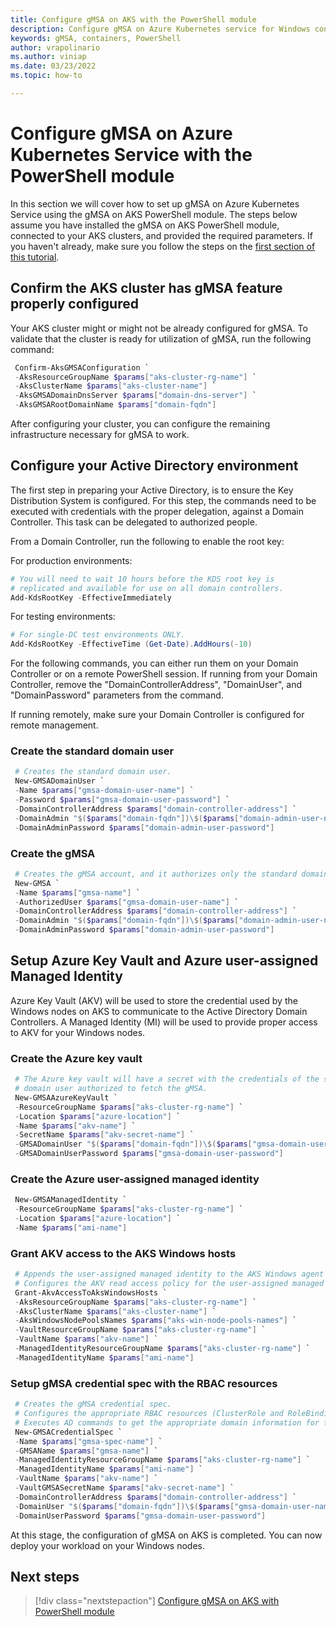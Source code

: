 ```yaml
---
title: Configure gMSA on AKS with the PowerShell module
description: Configure gMSA on Azure Kubernetes service for Windows containers.
keywords: gMSA, containers, PowerShell
author: vrapolinario
ms.author: viniap
ms.date: 03/23/2022
ms.topic: how-to

---
```


# Configure gMSA on Azure Kubernetes Service with the PowerShell module

In this section we will cover how to set up gMSA on Azure Kubernetes Service using the gMSA on AKS PowerShell module. The steps below assume you have installed the gMSA on AKS PowerShell module, connected to your AKS clusters, and provided the required parameters. If you haven't already, make sure you follow the steps on the [first section of this tutorial](./gmsa-aks-ps-module.md).

## Confirm the AKS cluster has gMSA feature properly configured

Your AKS cluster might or might not be already configured for gMSA. To validate that the cluster is ready for utilization of gMSA, run the following command:

   ```powershell
    Confirm-AksGMSAConfiguration `
    -AksResourceGroupName $params["aks-cluster-rg-name"] `
    -AksClusterName $params["aks-cluster-name"] `
    -AksGMSADomainDnsServer $params["domain-dns-server"] `
    -AksGMSARootDomainName $params["domain-fqdn"]
   ```
After configuring your cluster, you can configure the remaining infrastructure necessary for gMSA to work.

## Configure your Active Directory environment

The first step in preparing your Active Directory, is to ensure the Key Distribution System is configured. For this step, the commands need to be executed with credentials with the proper delegation, against a Domain Controller. This task can be delegated to authorized people.

From a Domain Controller, run the following to enable the root key:

For production environments:

   ```powershell
# You will need to wait 10 hours before the KDS root key is
# replicated and available for use on all domain controllers.
Add-KdsRootKey -EffectiveImmediately
   ```

For testing environments:

   ```powershell
# For single-DC test environments ONLY.
Add-KdsRootKey -EffectiveTime (Get-Date).AddHours(-10)
   ```

For the following commands, you can either run them on your Domain Controller or on a remote PowerShell session. If running from your Domain Controller, remove the "DomainControllerAddress", "DomainUser", and "DomainPassword" parameters from the command.

If running remotely, make sure your Domain Controller is configured for remote management.

### Create the standard domain user

   ```powershell
    # Creates the standard domain user.
    New-GMSADomainUser `
    -Name $params["gmsa-domain-user-name"] `
    -Password $params["gmsa-domain-user-password"] `
    -DomainControllerAddress $params["domain-controller-address"] `
    -DomainAdmin "$($params["domain-fqdn"])\$($params["domain-admin-user-name"])" `
    -DomainAdminPassword $params["domain-admin-user-password"]
   ```

### Create the gMSA

   ```powershell
    # Creates the gMSA account, and it authorizes only the standard domain user.
    New-GMSA `
    -Name $params["gmsa-name"] `
    -AuthorizedUser $params["gmsa-domain-user-name"] `
    -DomainControllerAddress $params["domain-controller-address"] `
    -DomainAdmin "$($params["domain-fqdn"])\$($params["domain-admin-user-name"])" `
    -DomainAdminPassword $params["domain-admin-user-password"]
   ```

## Setup Azure Key Vault and Azure user-assigned Managed Identity

Azure Key Vault (AKV) will be used to store the credential used by the Windows nodes on AKS to communicate to the Active Directory Domain Controllers. A Managed Identity (MI) will be used to provide proper access to AKV for your Windows nodes.

### Create the Azure key vault

   ```powershell
    # The Azure key vault will have a secret with the credentials of the standard
    # domain user authorized to fetch the gMSA.
    New-GMSAAzureKeyVault `
    -ResourceGroupName $params["aks-cluster-rg-name"] `
    -Location $params["azure-location"] `
    -Name $params["akv-name"] `
    -SecretName $params["akv-secret-name"] `
    -GMSADomainUser "$($params["domain-fqdn"])\$($params["gmsa-domain-user-name"])" `
    -GMSADomainUserPassword $params["gmsa-domain-user-password"]
   ```

### Create the Azure user-assigned managed identity

   ```powershell
    New-GMSAManagedIdentity `
    -ResourceGroupName $params["aks-cluster-rg-name"] `
    -Location $params["azure-location"] `
    -Name $params["ami-name"]
   ```

### Grant AKV access to the AKS Windows hosts

   ```powershell
    # Appends the user-assigned managed identity to the AKS Windows agent pools given as input parameter.
    # Configures the AKV read access policy for the user-assigned managed identity.
    Grant-AkvAccessToAksWindowsHosts `
    -AksResourceGroupName $params["aks-cluster-rg-name"] `
    -AksClusterName $params["aks-cluster-name"] `
    -AksWindowsNodePoolsNames $params["aks-win-node-pools-names"] `
    -VaultResourceGroupName $params["aks-cluster-rg-name"] `
    -VaultName $params["akv-name"] `
    -ManagedIdentityResourceGroupName $params["aks-cluster-rg-name"] `
    -ManagedIdentityName $params["ami-name"]
   ```

### Setup gMSA credential spec with the RBAC resources

   ```powershell
    # Creates the gMSA credential spec.
    # Configures the appropriate RBAC resources (ClusterRole and RoleBinding) for the spec.
    # Executes AD commands to get the appropriate domain information for the credential spec.
    New-GMSACredentialSpec `
    -Name $params["gmsa-spec-name"] `
    -GMSAName $params["gmsa-name"] `
    -ManagedIdentityResourceGroupName $params["aks-cluster-rg-name"] `
    -ManagedIdentityName $params["ami-name"] `
    -VaultName $params["akv-name"] `
    -VaultGMSASecretName $params["akv-secret-name"] `
    -DomainControllerAddress $params["domain-controller-address"] `
    -DomainUser "$($params["domain-fqdn"])\$($params["gmsa-domain-user-name"])" `
    -DomainUserPassword $params["gmsa-domain-user-password"]
   ```
At this stage, the configuration of gMSA on AKS is completed. You can now deploy your workload on your Windows nodes.

## Next steps

> [!div class="nextstepaction"]
> [Configure gMSA on AKS with PowerShell module](./validate-gmsa-ps-module.md)